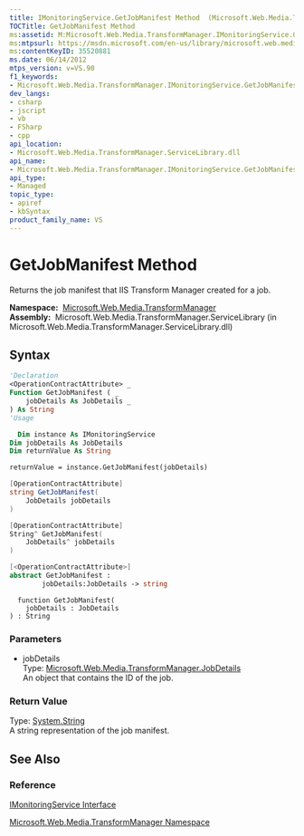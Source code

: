 ```yaml
---
title: IMonitoringService.GetJobManifest Method  (Microsoft.Web.Media.TransformManager)
TOCTitle: GetJobManifest Method
ms:assetid: M:Microsoft.Web.Media.TransformManager.IMonitoringService.GetJobManifest(Microsoft.Web.Media.TransformManager.JobDetails)
ms:mtpsurl: https://msdn.microsoft.com/en-us/library/microsoft.web.media.transformmanager.imonitoringservice.getjobmanifest(v=VS.90)
ms:contentKeyID: 35520881
ms.date: 06/14/2012
mtps_version: v=VS.90
f1_keywords:
- Microsoft.Web.Media.TransformManager.IMonitoringService.GetJobManifest
dev_langs:
- csharp
- jscript
- vb
- FSharp
- cpp
api_location:
- Microsoft.Web.Media.TransformManager.ServiceLibrary.dll
api_name:
- Microsoft.Web.Media.TransformManager.IMonitoringService.GetJobManifest
api_type:
- Managed
topic_type:
- apiref
- kbSyntax
product_family_name: VS
---
```


# GetJobManifest Method

Returns the job manifest that IIS Transform Manager created for a job.

**Namespace:**  [Microsoft.Web.Media.TransformManager](microsoft-web-media-transformmanager-namespace.md)  
**Assembly:**  Microsoft.Web.Media.TransformManager.ServiceLibrary (in Microsoft.Web.Media.TransformManager.ServiceLibrary.dll)

## Syntax

```vb
'Declaration
<OperationContractAttribute> _
Function GetJobManifest ( _
    jobDetails As JobDetails _
) As String
'Usage

  Dim instance As IMonitoringService
Dim jobDetails As JobDetails
Dim returnValue As String

returnValue = instance.GetJobManifest(jobDetails)
```

```csharp
[OperationContractAttribute]
string GetJobManifest(
    JobDetails jobDetails
)
```

```cpp
[OperationContractAttribute]
String^ GetJobManifest(
    JobDetails^ jobDetails
)
```

``` fsharp
[<OperationContractAttribute>]
abstract GetJobManifest : 
        jobDetails:JobDetails -> string 
```

```jscript
  function GetJobManifest(
    jobDetails : JobDetails
) : String
```

### Parameters

  - jobDetails  
    Type: [Microsoft.Web.Media.TransformManager.JobDetails](jobdetails-class-microsoft-web-media-transformmanager.md)  
    An object that contains the ID of the job.  

### Return Value

Type: [System.String](https://msdn.microsoft.com/library/s1wwdcbf)  
A string representation of the job manifest.  

## See Also

### Reference

[IMonitoringService Interface](imonitoringservice-interface-microsoft-web-media-transformmanager.md)

[Microsoft.Web.Media.TransformManager Namespace](microsoft-web-media-transformmanager-namespace.md)

